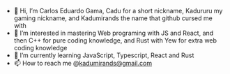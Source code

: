 - 👋 Hi, I’m Carlos Eduardo Gama, Cadu for a short nickname, Kadururu my gaming nickname, and Kadumirands the name that github cursed me with
- 👀 I’m interested in mastering Web programing with JS and React, and then C++ for pure coding knowledge, and Rust with Yew for extra web coding knowledge
- 🌱 I’m currently learning JavaScript, Typescript, React and Rust
- 📫 How to reach me @kadumirands@gmail.com
  
